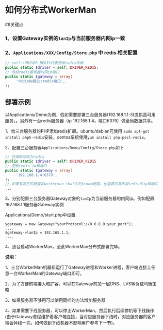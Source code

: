 # 如何分布式WorkerMan
##关键点
### 1、设置Gateway实例的```lanIp```与当前服务器内网ip一致
### 2、```Applications/XXX/Config/Store.php``` 中 redis 相关配置
```php
// self::DRIVER_REDIS代表使用redis存储
public static $driver = self::DRIVER_REDIS;
// 改成redis服务器内网ip端口
public static $gateway = array(
     'redis内网ip:redis端口',
);
```

## 部署示例
以Applications/Demo为例，假如需要部署三台服务器(192.168.1.1-3)提供高可用服务。。另外有一台redis服务器（ip 192.168.1.4，端口6379）做全局数据共享。

1、给三台服务器的PHP添加redis扩展。ubuntu/debian可使用 ```sudo apt-get install php5-redis```安装。centos系统使用```yum install php-pecl-redis```。

2、配置三台服务器```Applications/Demo/Config/Store.php```如下

```php
// 存储驱动改为redis
public static $driver = self::DRIVER_REDIS
// 更改redis ip和端口
public static $gateway = array(
     '192.168.1.4:6379',
);
// 如果有其它的配置如workerman-chat中的$room配置，也需要将其改成redis的ip和端口
...
```

3、分别配置三台服务器Gateway对象的```lanIp```为当前服务器的内网ip。例如配置192.168.1.1服务器Gateway实例


Applications/Demo/start.php中设置
```
$gateway = new Gateway("yourProtocol://0.0.0.0:your_port");
....
$gateway->lanIp = 192.168.1.1;
....

```

4、逐台启动WorkerMan，至此WorkerMan分布式部署完毕。

**说明：**

1、三台WorkerMan机器都运行了Gateway进程和Worker进程，客户端连接上任意一台WorkerMan的Gateway端口即可。

2、为了方便前端接入和扩容，可以在Gateway前加一层DNS、LVS等负载均衡策略

3、如果服务器不够用可以使用同样的方法增加服务器

4、如果需要下线服务器，可以停止WorkerMan，然后执行后续停机等下线操作(由于Gateway进程维护着客户端连接，当对应服务器下线时，对应服务器的客户端会掉线一次。如何做到下线机器不影响用户参考下一节)。


